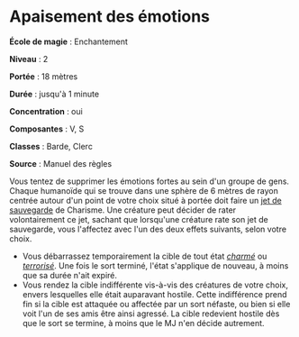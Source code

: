 # Apaisement des émotions

**École de magie** : Enchantement

**Niveau** : 2

**Portée** : 18 mètres

**Durée** : jusqu'à 1 minute

**Concentration** : oui

**Composantes** : V, S

**Classes** : Barde, Clerc

**Source** : Manuel des règles

Vous tentez de supprimer les émotions fortes au sein d'un groupe de gens. Chaque humanoïde qui se trouve dans une sphère de 6 mètres de rayon centrée autour d'un point de votre choix situé à portée doit faire un [jet de sauvegarde](/utiliser-les-caracteristiques/#jets-de-sauvegarde) de Charisme. Une créature peut décider de rater volontairement ce jet, sachant que lorsqu'une créature rate son jet de sauvegarde, vous l'affectez avec l'un des deux effets suivants, selon votre choix.
* Vous débarrassez temporairement la cible de tout état [_charmé_](/gerer-la-sante-du-personnage/#charme) ou [_terrorisé_](/gerer-la-sante-du-personnage/#terrorise). Une fois le sort terminé, l'état s'applique de nouveau, à moins que sa durée n'ait expiré.
* Vous rendez la cible indifférente vis-à-vis des créatures de votre choix, envers lesquelles elle était auparavant hostile. Cette indifférence prend fin si la cible est attaquée ou affectée par un sort néfaste, ou bien si elle voit l'un de ses amis être ainsi agressé. La cible redevient hostile dès que le sort se termine, à moins que le MJ n'en décide autrement.
